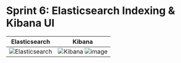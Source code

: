# Sprint 6: Elasticsearch Indexing & Kibana UI

| **Elasticsearch** | **Kibana** |
|-----------------------------|-------------------------------|
| ![Elasticsearch](https://github.com/user-attachments/assets/d7c8e7b4-8574-4fa6-8480-5e5ed82cbba0)| ![Kibana](https://github.com/user-attachments/assets/c7bdd0e8-e3c6-4c97-9639-984725d6f8cc) ![image](https://github.com/user-attachments/assets/14b3f1eb-e337-4e53-81a9-19c358194f07)



